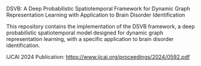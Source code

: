 DSVB: A Deep Probabilistic Spatiotemporal Framework for Dynamic Graph Representation Learning with Application to Brain Disorder Identification

This repository contains the implementation of the DSVB framework, a deep probabilistic spatiotemporal model designed for dynamic graph representation learning, with a specific application to brain disorder identification.

IJCAI 2024 Publication: https://www.ijcai.org/proceedings/2024/0592.pdf
